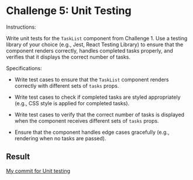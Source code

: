 # Challenge 5: Unit Testing

Instructions: 

Write unit tests for the `TaskList` component from Challenge 1. Use a testing library of your choice (e.g., Jest, React Testing Library) to ensure that the component renders correctly, handles completed tasks properly, and verifies that it displays the correct number of tasks. 

 

Specifications: 

- Write test cases to ensure that the `TaskList` component renders correctly with different sets of `tasks` props. 

- Write test cases to check if completed tasks are styled appropriately (e.g., CSS style is applied for completed tasks). 

- Write test cases to verify that the correct number of tasks is displayed when the component receives different sets of `tasks` props. 

- Ensure that the component handles edge cases gracefully (e.g., rendering when no tasks are passed). 


## Result

[My commit for Unit testing](https://github.com/lioncio1229/ga-react-challenge/commit/2481198c53fbaf81e35e2e95f083c7ae74f5bab6)